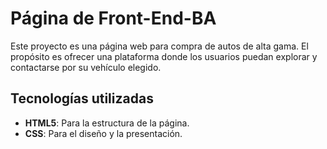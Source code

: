 
# Página de Front-End-BA

Este proyecto es una página web para compra de autos de alta gama. El propósito es ofrecer una plataforma donde los usuarios puedan explorar y contactarse por su vehículo elegido.

## Tecnologías utilizadas

- **HTML5**: Para la estructura de la página.
- **CSS**: Para el diseño y la presentación.


